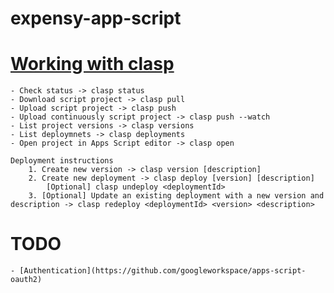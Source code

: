 # expensy-app-script


# [Working with clasp](https://developers.google.com/apps-script/guides/clasp)
    - Check status -> clasp status
    - Download script project -> clasp pull
    - Upload script project -> clasp push
    - Upload continuously script project -> clasp push --watch
    - List project versions -> clasp versions
    - List deploymnets -> clasp deployments
    - Open project in Apps Script editor -> clasp open

    Deployment instructions
        1. Create new version -> clasp version [description]
        2. Create new deployment -> clasp deploy [version] [description]
            [Optional] clasp undeploy <deploymentId>
        3. [Optional] Update an existing deployment with a new version and description -> clasp redeploy <deploymentId> <version> <description>
    
# TODO
    - [Authentication](https://github.com/googleworkspace/apps-script-oauth2)